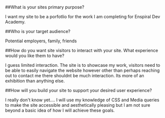 ##What is your sites primary purpose?

I want my site to be a porfotlio for the work I am completing for Enspiral Dev Academy.

##Who is your target audience?

Potential employers, family, friends

##How do you want site visitors to interact with your site. What experience would you like them to have?

I guess limited interaction. The site is to showcase my work, visitors need to be able to easily navigate the website however other than perhaps reaching out to contact me there shouldnt be much interaction. Its more of an exhibition than anything else.

##How will you build your site to support your desired user experience? 

I really don't know yet.... I will use my knowledge of CSS and Media queries to make the site accessible and aesthetically pleasing
but I am not sure beyond a basic idea of how I will achieve these goals. 